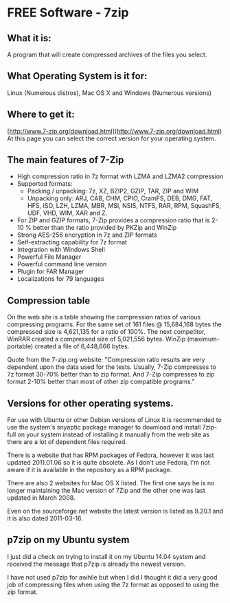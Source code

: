 # FREE Software - 7zip

## What it is: 
A program that will create compressed archives of the files you select.

## What Operating System is it for: 
Linux (Numerous distros), Mac OS X and Windows (Numerous versions)

## Where to get it: 
[http://www.7-zip.org/download.html](http://www.7-zip.org/download.html)
At this page you can select the correct version for your operating system.

## The main features of 7-Zip

* High compression ratio in 7z format with LZMA and LZMA2 compression
* Supported formats:
    * Packing / unpacking: 7z, XZ, BZIP2, GZIP, TAR, ZIP and WIM
    * Unpacking only: ARJ, CAB, CHM, CPIO, CramFS, DEB, DMG, FAT, HFS, ISO, LZH, LZMA, MBR, MSI, NSIS, NTFS, RAR, RPM, SquashFS, UDF, VHD, WIM, XAR and Z.
* For ZIP and GZIP formats, 7-Zip provides a compression ratio that is 2-10 % better than the ratio provided by PKZip and WinZip
* Strong AES-256 encryption in 7z and ZIP formats
* Self-extracting capability for 7z format
* Integration with Windows Shell
* Powerful File Manager
* Powerful command line version
* Plugin for FAR Manager
* Localizations for 79 languages

## Compression table

On the web site is a table showing the compression ratios of various compressing programs.  For the same set of 161 files @ 15,684,168 bytes the compressed size is 4,621,135 for a ratio of 100%. The next competitor, WinRAR created a compressed size of 5,021,556 bytes. WinZip (maximum-portable) created a file of 6,448,666 bytes.

Quote from the 7-zip.org website: "Compression ratio results are very dependent upon the data used for the tests. Usually, 7-Zip compresses to 7z format 30-70% better than to zip format. And 7-Zip compresses to zip format 2-10% better than most of other zip compatible programs."

## Versions for other operating systems.

For use with Ubuntu or other Debian versions of Linux it is recommended to use the system's snyaptic package manager to download and install 7zip-full on your system instead of installing it manually from the web site as there are a lot of dependent files required.

There is a website that has RPM packages of Fedora, however it was last updated 2011.01.06 so it is quite obsolete. As I don't use Fedora, I'm not aware if it is available in the repository as a RPM package.

There are also 2 websites for Mac OS X listed.  The first one says he is no longer maintaining the Mac version of 7Zip and the other one was last updated in March 2008.

Even on the sourceforge.net website the latest version is listed as 9.20.1 and it is also dated 2011-03-16.

## p7zip on my Ubuntu system

I just did a check on trying to install it on my Ubuntu 14.04 system and received the message that p7zip is already the newest version.

I have not used p7zip for awhile but when I did I thought it did a very good job of compressing files when using the 7z format as opposed to using the zip format.

